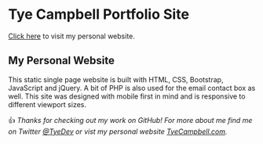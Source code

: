 # Tye Campbell Portfolio Site

[Click here](https://www.tyecampbell.com) to visit my personal website. 

## My Personal Website

This static single page website is built with HTML, CSS, Bootstrap, JavaScript and jQuery. A bit of PHP is also used for the email contact box as well. This site was designed with mobile first in mind and is responsive to different viewport sizes. 


:thumbsup: *Thanks for checking out my work on GitHub! For more about me find me on Twitter [@TyeDev](https://twitter.com/tyedev) or vist my personal website [TyeCampbell.com](www.TyeCampbell.com).*
